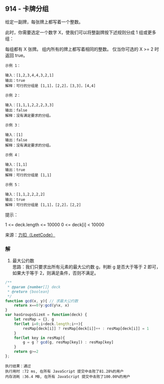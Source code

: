 ## 914 - 卡牌分组
给定一副牌，每张牌上都写着一个整数。

此时，你需要选定一个数字 X，使我们可以将整副牌按下述规则分成 1 组或更多组：

每组都有 X 张牌。
组内所有的牌上都写着相同的整数。
仅当你可选的 X >= 2 时返回 true。

```
示例 1：

输入：[1,2,3,4,4,3,2,1]
输出：true
解释：可行的分组是 [1,1]，[2,2]，[3,3]，[4,4]
```
```
示例 2：

输入：[1,1,1,2,2,2,3,3]
输出：false
解释：没有满足要求的分组。
```
```
示例 3：

输入：[1]
输出：false
解释：没有满足要求的分组。
```
```
示例 4：

输入：[1,1]
输出：true
解释：可行的分组是 [1,1]
```
```
示例 5：

输入：[1,1,2,2,2,2]
输出：true
解释：可行的分组是 [1,1]，[2,2]，[2,2]
```
提示：

1 <= deck.length <= 10000
0 <= deck[i] < 10000

来源：[力扣（LeetCode）](https://leetcode-cn.com/problems/x-of-a-kind-in-a-deck-of-cards)

### 解
1. 最大公约数  
思路：我们只要求出所有元素的最大公约数 g，判断 g 是否大于等于 2 即可，如果大于等于 2，则满足条件，否则不满足。
```js
/**
 * @param {number[]} deck
 * @return {boolean}
 */
function gcd(x, y){ // 求最大公约数
    return x==0?y:gcd(y%x, x)
}
var hasGroupsSizeX = function(deck) {
    let resMap = {}, g
    for(let i=0;i<deck.length;i++){
        resMap[deck[i]] ? resMap[deck[i]]++ : resMap[deck[i]] = 1
    }
    for(let key in resMap){
        g = g ? gcd(g, resMap[key]) : resMap[key]
    }
    return g>=2
};
```
```
执行结果：通过
执行用时 :72 ms, 在所有 JavaScript 提交中击败了81.28%的用户
内存消耗 :36.4 MB, 在所有 JavaScript 提交中击败了100.00%的用户
```
